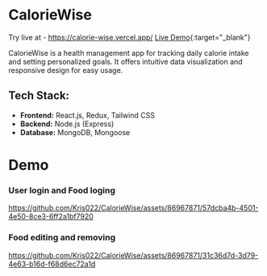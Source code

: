 # CalorieWise

Try live at - https://calorie-wise.vercel.app/
[Live Demo](https://calorie-wise.vercel.app/){:target="_blank"}

CalorieWise is a health management app for tracking daily calorie intake and setting personalized goals. It offers intuitive data visualization and responsive design for easy usage.

## Tech Stack:

- **Frontend:** React.js, Redux, Tailwind CSS
- **Backend:** Node.js (Express)
- **Database:** MongoDB, Mongoose

# Demo

### User login and Food loging

https://github.com/Kris022/CalorieWise/assets/86967871/57dcba4b-4501-4e50-8ce3-6ff2a1bf7920

### Food editing and removing

https://github.com/Kris022/CalorieWise/assets/86967871/31c36d7d-3d79-4e63-b16d-f68d6ec72a1d

